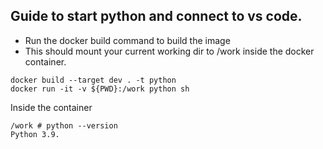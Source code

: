 ## Guide to start python and connect to vs code.

- Run the docker build command to build the image
- This should mount your current working dir to /work inside the docker container.


```
docker build --target dev . -t python
docker run -it -v ${PWD}:/work python sh
```

Inside the container 

```
/work # python --version
Python 3.9.
```